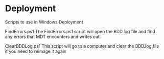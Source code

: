 # Deployment
Scripts to use in Windows Deployment

FindErrors.ps1
The FindErrors.ps1 script will open the BDD.log file and find any errors that MDT encounters and writes out.

ClearBDDLog.ps1
This script will go to a computer and clear the BDD.log file if you need to reimage it again
